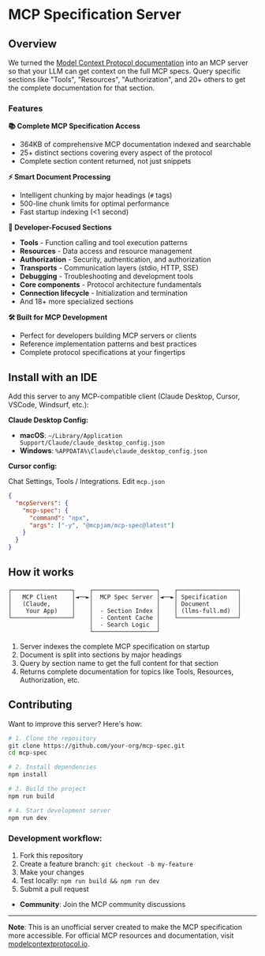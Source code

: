 # MCP Specification Server

## Overview

We turned the [Model Context Protocol documentation](https://modelcontextprotocol.io/) into an MCP server so that your LLM can get context on the full MCP specs. Query specific sections like "Tools", "Resources", "Authorization", and 20+ others to get the complete documentation for that section.

### Features

**📚 Complete MCP Specification Access**

- 364KB of comprehensive MCP documentation indexed and searchable
- 25+ distinct sections covering every aspect of the protocol
- Complete section content returned, not just snippets

**⚡ Smart Document Processing**

- Intelligent chunking by major headings (`#` tags)
- 500-line chunk limits for optimal performance
- Fast startup indexing (<1 second)

**🔧 Developer-Focused Sections**

- **Tools** - Function calling and tool execution patterns
- **Resources** - Data access and resource management
- **Authorization** - Security, authentication, and authorization
- **Transports** - Communication layers (stdio, HTTP, SSE)
- **Debugging** - Troubleshooting and development tools
- **Core components** - Protocol architecture fundamentals
- **Connection lifecycle** - Initialization and termination
- And 18+ more specialized sections

**🛠️ Built for MCP Development**

- Perfect for developers building MCP servers or clients
- Reference implementation patterns and best practices
- Complete protocol specifications at your fingertips

## Install with an IDE

Add this server to any MCP-compatible client (Claude Desktop, Cursor, VSCode, Windsurf, etc.):

**Claude Desktop Config:**

- **macOS**: `~/Library/Application Support/Claude/claude_desktop_config.json`
- **Windows**: `%APPDATA%\Claude\claude_desktop_config.json`

**Cursor config:**

Chat Settings, Tools / Integrations. Edit `mcp.json`

```json
{
  "mcpServers": {
    "mcp-spec": {
      "command": "npx",
      "args": ["-y", "@mcpjam/mcp-spec@latest"]
    }
  }
}
```

## How it works

```
┌─────────────────┐    ┌──────────────────┐    ┌─────────────────┐
│   MCP Client    │◄──►│  MCP Spec Server │◄──►│ Specification   │
│   (Claude,      │    │                  │    │ Document        │
│    Your App)    │    │  - Section Index │    │ (llms-full.md)  │
└─────────────────┘    │  - Content Cache │    └─────────────────┘
                       │  - Search Logic  │
                       └──────────────────┘
```

1. Server indexes the complete MCP specification on startup
2. Document is split into sections by major headings
3. Query by section name to get the full content for that section
4. Returns complete documentation for topics like Tools, Resources, Authorization, etc.

## Contributing

Want to improve this server? Here's how:

```bash
# 1. Clone the repository
git clone https://github.com/your-org/mcp-spec.git
cd mcp-spec

# 2. Install dependencies
npm install

# 3. Build the project
npm run build

# 4. Start development server
npm run dev
```

### Development workflow:

1. Fork this repository
2. Create a feature branch: `git checkout -b my-feature`
3. Make your changes
4. Test locally: `npm run build && npm run dev`
5. Submit a pull request

- **Community**: Join the MCP community discussions

---

**Note**: This is an unofficial server created to make the MCP specification more accessible. For official MCP resources and documentation, visit [modelcontextprotocol.io](https://modelcontextprotocol.io/).
